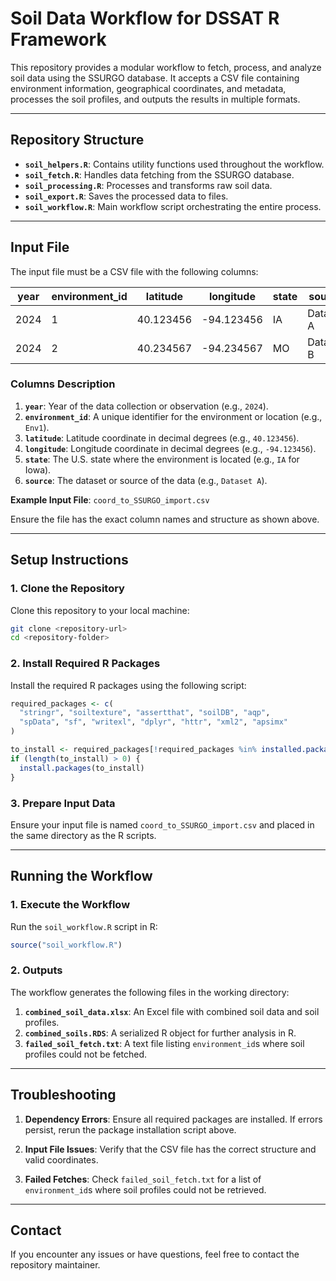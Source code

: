 # Soil Data Workflow for DSSAT R Framework

This repository provides a modular workflow to fetch, process, and analyze soil data using the SSURGO database. It accepts a CSV file containing environment information, geographical coordinates, and metadata, processes the soil profiles, and outputs the results in multiple formats.

------------------------------------------------------------------------

## **Repository Structure**

-   **`soil_helpers.R`**: Contains utility functions used throughout the workflow.
-   **`soil_fetch.R`**: Handles data fetching from the SSURGO database.
-   **`soil_processing.R`**: Processes and transforms raw soil data.
-   **`soil_export.R`**: Saves the processed data to files.
-   **`soil_workflow.R`**: Main workflow script orchestrating the entire process.

------------------------------------------------------------------------

## **Input File**

The input file must be a CSV file with the following columns:

| year | environment_id | latitude | longitude | state | source |
|---------|---------|---------|---------|---------|---------|
| 2024 | 1 | 40.123456 | -94.123456 | IA | Dataset A |
| 2024 | 2 | 40.234567 | -94.234567 | MO | Dataset B |

### **Columns Description**

1.  **`year`**: Year of the data collection or observation (e.g., `2024`).
2.  **`environment_id`**: A unique identifier for the environment or location (e.g., `Env1`).
3.  **`latitude`**: Latitude coordinate in decimal degrees (e.g., `40.123456`).
4.  **`longitude`**: Longitude coordinate in decimal degrees (e.g., `-94.123456`).
5.  **`state`**: The U.S. state where the environment is located (e.g., `IA` for Iowa).
6.  **`source`**: The dataset or source of the data (e.g., `Dataset A`).

**Example Input File**: `coord_to_SSURGO_import.csv`

Ensure the file has the exact column names and structure as shown above.

------------------------------------------------------------------------

## **Setup Instructions**

### **1. Clone the Repository**

Clone this repository to your local machine:

``` bash
git clone <repository-url>
cd <repository-folder>
```

### **2. Install Required R Packages**

Install the required R packages using the following script:

``` r
required_packages <- c(
  "stringr", "soiltexture", "assertthat", "soilDB", "aqp",
  "spData", "sf", "writexl", "dplyr", "httr", "xml2", "apsimx"
)

to_install <- required_packages[!required_packages %in% installed.packages()[, "Package"]]
if (length(to_install) > 0) {
  install.packages(to_install)
}
```

### **3. Prepare Input Data**

Ensure your input file is named `coord_to_SSURGO_import.csv` and placed in the same directory as the R scripts.

------------------------------------------------------------------------

## **Running the Workflow**

### **1. Execute the Workflow**

Run the `soil_workflow.R` script in R:

``` r
source("soil_workflow.R")
```

### **2. Outputs**

The workflow generates the following files in the working directory:

1.  **`combined_soil_data.xlsx`**: An Excel file with combined soil data and soil profiles.
2.  **`combined_soils.RDS`**: A serialized R object for further analysis in R.
3.  **`failed_soil_fetch.txt`**: A text file listing `environment_id`s where soil profiles could not be fetched.

------------------------------------------------------------------------

## **Troubleshooting**

1.  **Dependency Errors**: Ensure all required packages are installed. If errors persist, rerun the package installation script above.

2.  **Input File Issues**: Verify that the CSV file has the correct structure and valid coordinates.

3.  **Failed Fetches**: Check `failed_soil_fetch.txt` for a list of `environment_id`s where soil profiles could not be retrieved.

------------------------------------------------------------------------

## **Contact**

If you encounter any issues or have questions, feel free to contact the repository maintainer.
